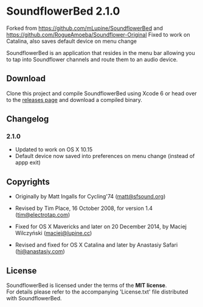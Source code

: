 # SoundflowerBed 2.1.0

Forked from https://github.com/mLupine/SoundflowerBed and https://github.com/RogueAmoeba/Soundflower-Original
Fixed to work on Catalina, also saves default device on menu change 

SoundflowerBed is an application that resides in the menu bar allowing you to tap into Soundflower channels and route them to an audio device.

## Download

Clone this project and compile SoundflowerBed using Xcode 6 or head over to the [releases page](https://github.com/mLupine/SoundflowerBed/releases) and download a compiled binary.

## Changelog

### 2.1.0

* Updated to work on OS X 10.15
* Default device now saved into preferences on menu change (instead of appp exit)

## Copyrights

* Originally by Matt Ingalls for Cycling'74 (<matt@sfsound.org>)

* Revised by Tim Place, 16 October 2008, for version 1.4 (<tim@electrotap.com>)

* Fixed for OS X Mavericks and later on 20 December 2014, by Maciej Wilczyński (<maciej@lupine.cc>)

* Revised and fixed for OS X Catalina and later by Anastasiy Safari (<hi@anastasiy.com>)


## License

SoundflowerBed is licensed under the terms of the **MIT license**.  
For details please refer to the accompanying 'License.txt' file distributed with SoundflowerBed.


